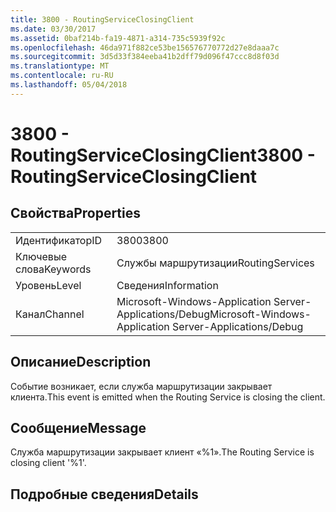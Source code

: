 ```yaml
---
title: 3800 - RoutingServiceClosingClient
ms.date: 03/30/2017
ms.assetid: 0baf214b-fa19-4871-a314-735c5939f92c
ms.openlocfilehash: 46da971f882ce53be156576770772d27e8daaa7c
ms.sourcegitcommit: 3d5d33f384eeba41b2dff79d096f47ccc8d8f03d
ms.translationtype: MT
ms.contentlocale: ru-RU
ms.lasthandoff: 05/04/2018
---
```

# <a name="3800---routingserviceclosingclient"></a><span data-ttu-id="4489a-102">3800 - RoutingServiceClosingClient</span><span class="sxs-lookup"><span data-stu-id="4489a-102">3800 - RoutingServiceClosingClient</span></span>
## <a name="properties"></a><span data-ttu-id="4489a-103">Свойства</span><span class="sxs-lookup"><span data-stu-id="4489a-103">Properties</span></span>  
  
|||  
|-|-|  
|<span data-ttu-id="4489a-104">Идентификатор</span><span class="sxs-lookup"><span data-stu-id="4489a-104">ID</span></span>|<span data-ttu-id="4489a-105">3800</span><span class="sxs-lookup"><span data-stu-id="4489a-105">3800</span></span>|  
|<span data-ttu-id="4489a-106">Ключевые слова</span><span class="sxs-lookup"><span data-stu-id="4489a-106">Keywords</span></span>|<span data-ttu-id="4489a-107">Службы маршрутизации</span><span class="sxs-lookup"><span data-stu-id="4489a-107">RoutingServices</span></span>|  
|<span data-ttu-id="4489a-108">Уровень</span><span class="sxs-lookup"><span data-stu-id="4489a-108">Level</span></span>|<span data-ttu-id="4489a-109">Сведения</span><span class="sxs-lookup"><span data-stu-id="4489a-109">Information</span></span>|  
|<span data-ttu-id="4489a-110">Канал</span><span class="sxs-lookup"><span data-stu-id="4489a-110">Channel</span></span>|<span data-ttu-id="4489a-111">Microsoft-Windows-Application Server-Applications/Debug</span><span class="sxs-lookup"><span data-stu-id="4489a-111">Microsoft-Windows-Application Server-Applications/Debug</span></span>|  
  
## <a name="description"></a><span data-ttu-id="4489a-112">Описание</span><span class="sxs-lookup"><span data-stu-id="4489a-112">Description</span></span>  
 <span data-ttu-id="4489a-113">Событие возникает, если служба маршрутизации закрывает клиента.</span><span class="sxs-lookup"><span data-stu-id="4489a-113">This event is emitted when the Routing Service is closing the client.</span></span>  
  
## <a name="message"></a><span data-ttu-id="4489a-114">Сообщение</span><span class="sxs-lookup"><span data-stu-id="4489a-114">Message</span></span>  
 <span data-ttu-id="4489a-115">Служба маршрутизации закрывает клиент «%1».</span><span class="sxs-lookup"><span data-stu-id="4489a-115">The Routing Service is closing client '%1'.</span></span>  
  
## <a name="details"></a><span data-ttu-id="4489a-116">Подробные сведения</span><span class="sxs-lookup"><span data-stu-id="4489a-116">Details</span></span>
